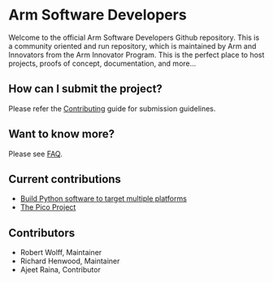 # Arm Software Developers

Welcome to the official Arm Software Developers Github repository. This is a community oriented and run repository, which is maintained by Arm and Innovators from the Arm Innovator Program. This is the perfect place to host projects, proofs of concept, documentation, and more... 

## How can I submit the project?

Please refer the [Contributing](CONTRIBUTE.md) guide for submission guidelines.

## Want to know more?

Please see [FAQ](FAQ.md).

## Current contributions

- [Build Python software to target multiple platforms](solutions/infrastructure/languages-and-libraries/python/multi-platform.md)
- [The Pico Project](solutions/iot/ai/pico)

## Contributors

- Robert Wolff, Maintainer
- Richard Henwood, Maintainer
- Ajeet Raina, Contributor
